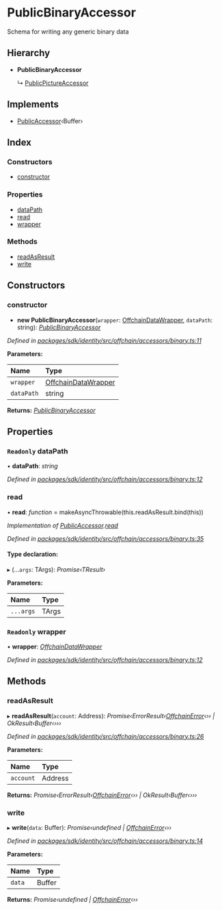 # PublicBinaryAccessor

Schema for writing any generic binary data

## Hierarchy

* **PublicBinaryAccessor**

  ↳ [PublicPictureAccessor](_offchain_accessors_pictures_.publicpictureaccessor.md)

## Implements

* [PublicAccessor](../interfaces/_offchain_accessors_interfaces_.publicaccessor.md)‹Buffer›

## Index

### Constructors

* [constructor](_offchain_accessors_binary_.publicbinaryaccessor.md#constructor)

### Properties

* [dataPath](_offchain_accessors_binary_.publicbinaryaccessor.md#readonly-datapath)
* [read](_offchain_accessors_binary_.publicbinaryaccessor.md#read)
* [wrapper](_offchain_accessors_binary_.publicbinaryaccessor.md#readonly-wrapper)

### Methods

* [readAsResult](_offchain_accessors_binary_.publicbinaryaccessor.md#readasresult)
* [write](_offchain_accessors_binary_.publicbinaryaccessor.md#write)

## Constructors

### constructor

+ **new PublicBinaryAccessor**\(`wrapper`: [OffchainDataWrapper](_offchain_data_wrapper_.offchaindatawrapper.md), `dataPath`: string\): [_PublicBinaryAccessor_](_offchain_accessors_binary_.publicbinaryaccessor.md)

_Defined in_ [_packages/sdk/identity/src/offchain/accessors/binary.ts:11_](https://github.com/celo-org/celo-monorepo/blob/master/packages/sdk/identity/src/offchain/accessors/binary.ts#L11)

**Parameters:**

| Name | Type |
| :--- | :--- |
| `wrapper` | [OffchainDataWrapper](_offchain_data_wrapper_.offchaindatawrapper.md) |
| `dataPath` | string |

**Returns:** [_PublicBinaryAccessor_](_offchain_accessors_binary_.publicbinaryaccessor.md)

## Properties

### `Readonly` dataPath

• **dataPath**: _string_

_Defined in_ [_packages/sdk/identity/src/offchain/accessors/binary.ts:12_](https://github.com/celo-org/celo-monorepo/blob/master/packages/sdk/identity/src/offchain/accessors/binary.ts#L12)

### read

• **read**: _function_ = makeAsyncThrowable\(this.readAsResult.bind\(this\)\)

_Implementation of_ [_PublicAccessor_](../interfaces/_offchain_accessors_interfaces_.publicaccessor.md)_._[_read_](../interfaces/_offchain_accessors_interfaces_.publicaccessor.md#read)

_Defined in_ [_packages/sdk/identity/src/offchain/accessors/binary.ts:35_](https://github.com/celo-org/celo-monorepo/blob/master/packages/sdk/identity/src/offchain/accessors/binary.ts#L35)

#### Type declaration:

▸ \(...`args`: TArgs\): _Promise‹TResult›_

**Parameters:**

| Name | Type |
| :--- | :--- |
| `...args` | TArgs |

### `Readonly` wrapper

• **wrapper**: [_OffchainDataWrapper_](_offchain_data_wrapper_.offchaindatawrapper.md)

_Defined in_ [_packages/sdk/identity/src/offchain/accessors/binary.ts:12_](https://github.com/celo-org/celo-monorepo/blob/master/packages/sdk/identity/src/offchain/accessors/binary.ts#L12)

## Methods

### readAsResult

▸ **readAsResult**\(`account`: Address\): _Promise‹ErrorResult‹_[_OffchainError_](_offchain_accessors_errors_.offchainerror.md)_‹›› \| OkResult‹Buffer‹›››_

_Defined in_ [_packages/sdk/identity/src/offchain/accessors/binary.ts:26_](https://github.com/celo-org/celo-monorepo/blob/master/packages/sdk/identity/src/offchain/accessors/binary.ts#L26)

**Parameters:**

| Name | Type |
| :--- | :--- |
| `account` | Address |

**Returns:** _Promise‹ErrorResult‹_[_OffchainError_](_offchain_accessors_errors_.offchainerror.md)_‹›› \| OkResult‹Buffer‹›››_

### write

▸ **write**\(`data`: Buffer\): _Promise‹undefined \|_ [_OffchainError_](_offchain_accessors_errors_.offchainerror.md)_‹››_

_Defined in_ [_packages/sdk/identity/src/offchain/accessors/binary.ts:14_](https://github.com/celo-org/celo-monorepo/blob/master/packages/sdk/identity/src/offchain/accessors/binary.ts#L14)

**Parameters:**

| Name | Type |
| :--- | :--- |
| `data` | Buffer |

**Returns:** _Promise‹undefined \|_ [_OffchainError_](_offchain_accessors_errors_.offchainerror.md)_‹››_

